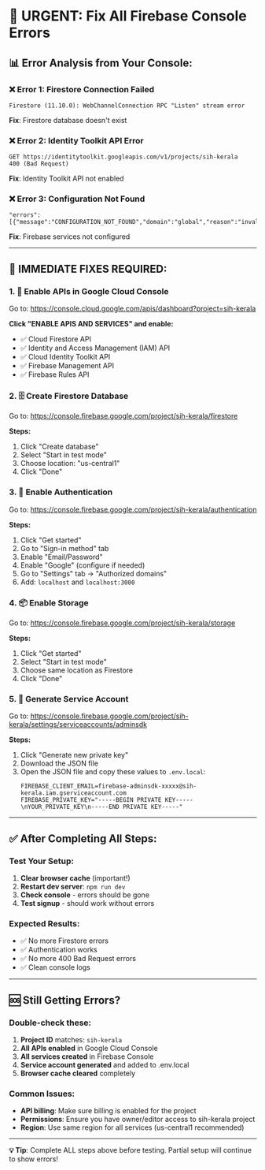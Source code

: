 # 🚨 URGENT: Fix All Firebase Console Errors

## 📊 Error Analysis from Your Console:

### ❌ Error 1: Firestore Connection Failed
```
Firestore (11.10.0): WebChannelConnection RPC "Listen" stream error
```
**Fix**: Firestore database doesn't exist

### ❌ Error 2: Identity Toolkit API Error  
```
GET https://identitytoolkit.googleapis.com/v1/projects/sih-kerala
400 (Bad Request)
```
**Fix**: Identity Toolkit API not enabled

### ❌ Error 3: Configuration Not Found
```
"errors": [{"message":"CONFIGURATION_NOT_FOUND","domain":"global","reason":"invalid"}]
```
**Fix**: Firebase services not configured

---

## 🔧 IMMEDIATE FIXES REQUIRED:

### 1. 📡 Enable APIs in Google Cloud Console
Go to: https://console.cloud.google.com/apis/dashboard?project=sih-kerala

**Click "ENABLE APIS AND SERVICES" and enable:**
- ✅ Cloud Firestore API
- ✅ Identity and Access Management (IAM) API  
- ✅ Cloud Identity Toolkit API
- ✅ Firebase Management API
- ✅ Firebase Rules API

### 2. 🗄️ Create Firestore Database
Go to: https://console.firebase.google.com/project/sih-kerala/firestore

**Steps:**
1. Click "Create database"
2. Select "Start in test mode" 
3. Choose location: "us-central1"
4. Click "Done"

### 3. 🔐 Enable Authentication
Go to: https://console.firebase.google.com/project/sih-kerala/authentication

**Steps:**
1. Click "Get started"
2. Go to "Sign-in method" tab
3. Enable "Email/Password"
4. Enable "Google" (configure if needed)
5. Go to "Settings" tab → "Authorized domains"
6. Add: `localhost` and `localhost:3000`

### 4. 📦 Enable Storage
Go to: https://console.firebase.google.com/project/sih-kerala/storage

**Steps:**
1. Click "Get started"
2. Select "Start in test mode"
3. Choose same location as Firestore
4. Click "Done"

### 5. 🔑 Generate Service Account
Go to: https://console.firebase.google.com/project/sih-kerala/settings/serviceaccounts/adminsdk

**Steps:**
1. Click "Generate new private key"
2. Download the JSON file
3. Open the JSON file and copy these values to `.env.local`:
   ```
   FIREBASE_CLIENT_EMAIL=firebase-adminsdk-xxxxx@sih-kerala.iam.gserviceaccount.com
   FIREBASE_PRIVATE_KEY="-----BEGIN PRIVATE KEY-----\nYOUR_PRIVATE_KEY\n-----END PRIVATE KEY-----"
   ```

---

## ✅ After Completing All Steps:

### Test Your Setup:
1. **Clear browser cache** (important!)
2. **Restart dev server**: `npm run dev`
3. **Check console** - errors should be gone
4. **Test signup** - should work without errors

### Expected Results:
- ✅ No more Firestore errors
- ✅ Authentication works
- ✅ No more 400 Bad Request errors
- ✅ Clean console logs

---

## 🆘 Still Getting Errors?

### Double-check these:
1. **Project ID** matches: `sih-kerala`
2. **All APIs enabled** in Google Cloud Console
3. **All services created** in Firebase Console
4. **Service account generated** and added to .env.local
5. **Browser cache cleared** completely

### Common Issues:
- **API billing**: Make sure billing is enabled for the project
- **Permissions**: Ensure you have owner/editor access to sih-kerala project
- **Region**: Use same region for all services (us-central1 recommended)

---

**💡 Tip**: Complete ALL steps above before testing. Partial setup will continue to show errors!